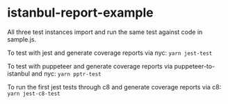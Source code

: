 # istanbul-report-example

All three test instances import and run the same test against code in sample.js.

To test with jest and generate coverage reports via nyc:
`yarn jest-test`

To test with puppeteer and generate coverage reports via puppeteer-to-istanbul and nyc:
`yarn pptr-test`

To run the first jest tests through c8 and generate coverage reports via c8:
`yarn jest-c8-test`
